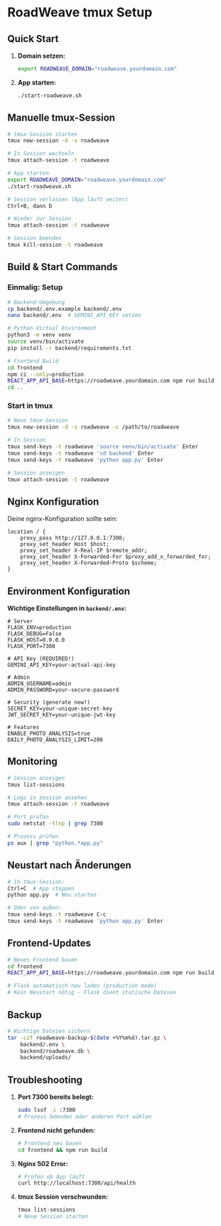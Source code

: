 # RoadWeave tmux Setup

## Quick Start

1. **Domain setzen:**
   ```bash
   export ROADWEAVE_DOMAIN="roadweave.yourdomain.com"
   ```

2. **App starten:**
   ```bash
   ./start-roadweave.sh
   ```

## Manuelle tmux-Session

```bash
# tmux-Session starten
tmux new-session -d -s roadweave

# In Session wechseln
tmux attach-session -t roadweave

# App starten
export ROADWEAVE_DOMAIN="roadweave.yourdomain.com"
./start-roadweave.sh

# Session verlassen (App läuft weiter)
Ctrl+B, dann D

# Wieder zur Session
tmux attach-session -t roadweave

# Session beenden
tmux kill-session -t roadweave
```

## Build & Start Commands

### Einmalig: Setup
```bash
# Backend-Umgebung
cp backend/.env.example backend/.env
nano backend/.env  # GEMINI_API_KEY setzen

# Python Virtual Environment
python3 -m venv venv
source venv/bin/activate
pip install -r backend/requirements.txt

# Frontend Build
cd frontend
npm ci --only=production
REACT_APP_API_BASE=https://roadweave.yourdomain.com npm run build
cd ..
```

### Start in tmux
```bash
# Neue tmux-Session
tmux new-session -d -s roadweave -c /path/to/roadweave

# In Session
tmux send-keys -t roadweave 'source venv/bin/activate' Enter
tmux send-keys -t roadweave 'cd backend' Enter
tmux send-keys -t roadweave 'python app.py' Enter

# Session anzeigen
tmux attach-session -t roadweave
```

## Nginx Konfiguration

Deine nginx-Konfiguration sollte sein:
```nginx
location / {
    proxy_pass http://127.0.0.1:7300;
    proxy_set_header Host $host;
    proxy_set_header X-Real-IP $remote_addr;
    proxy_set_header X-Forwarded-For $proxy_add_x_forwarded_for;
    proxy_set_header X-Forwarded-Proto $scheme;
}
```

## Environment Konfiguration

**Wichtige Einstellungen in `backend/.env`:**
```env
# Server
FLASK_ENV=production
FLASK_DEBUG=False
FLASK_HOST=0.0.0.0
FLASK_PORT=7300

# API Key (REQUIRED!)
GEMINI_API_KEY=your-actual-api-key

# Admin
ADMIN_USERNAME=admin
ADMIN_PASSWORD=your-secure-password

# Security (generate new!)
SECRET_KEY=your-unique-secret-key
JWT_SECRET_KEY=your-unique-jwt-key

# Features
ENABLE_PHOTO_ANALYSIS=true
DAILY_PHOTO_ANALYSIS_LIMIT=200
```

## Monitoring

```bash
# Session anzeigen
tmux list-sessions

# Logs in Session ansehen
tmux attach-session -t roadweave

# Port prüfen
sudo netstat -tlnp | grep 7300

# Prozess prüfen
ps aux | grep "python.*app.py"
```

## Neustart nach Änderungen

```bash
# In tmux-Session:
Ctrl+C  # App stoppen
python app.py  # Neu starten

# Oder von außen:
tmux send-keys -t roadweave C-c
tmux send-keys -t roadweave 'python app.py' Enter
```

## Frontend-Updates

```bash
# Neues Frontend bauen
cd frontend
REACT_APP_API_BASE=https://roadweave.yourdomain.com npm run build

# Flask automatisch neu laden (production mode)
# Kein Neustart nötig - Flask dient statische Dateien
```

## Backup

```bash
# Wichtige Dateien sichern
tar -czf roadweave-backup-$(date +%Y%m%d).tar.gz \
    backend/.env \
    backend/roadweave.db \
    backend/uploads/
```

## Troubleshooting

1. **Port 7300 bereits belegt:**
   ```bash
   sudo lsof -i :7300
   # Prozess beenden oder anderen Port wählen
   ```

2. **Frontend nicht gefunden:**
   ```bash
   # Frontend neu bauen
   cd frontend && npm run build
   ```

3. **Nginx 502 Error:**
   ```bash
   # Prüfen ob App läuft
   curl http://localhost:7300/api/health
   ```

4. **tmux Session verschwunden:**
   ```bash
   tmux list-sessions
   # Neue Session starten
   ```